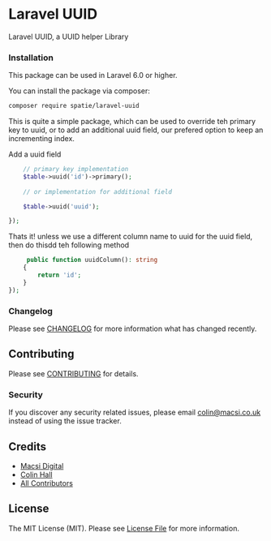 # Laravel UUID

Laravel UUID, a UUID helper Library

### Installation

This package can be used in Laravel 6.0 or higher.

You can install the package via composer:

``` bash
composer require spatie/laravel-uuid
```

This is quite a simple package, which can be used to override teh primary key to uuid, or to add an additional uuid field, our prefered option to keep an incrementing index.

Add a uuid field

``` php
	// primary key implementation
    $table->uuid('id')->primary();
    
    // or implementation for additional field

    $table->uuid('uuid');  

});
```

Thats it! unless we use a different column name to uuid for the uuid field, then do thisdd teh following method

``` php
	 public function uuidColumn(): string
    {
        return 'id';
    }
});
```

### Changelog

Please see [CHANGELOG](CHANGELOG.md) for more information what has changed recently.

## Contributing

Please see [CONTRIBUTING](CONTRIBUTING.md) for details.

### Security

If you discover any security related issues, please email colin@macsi.co.uk instead of using the issue tracker.

## Credits

- [Macsi Digital](https://github.com/macsidigital)
- [Colin Hall](https://github.com/colinhall17)
- [All Contributors](../../contributors)

## License

The MIT License (MIT). Please see [License File](LICENSE.md) for more information.